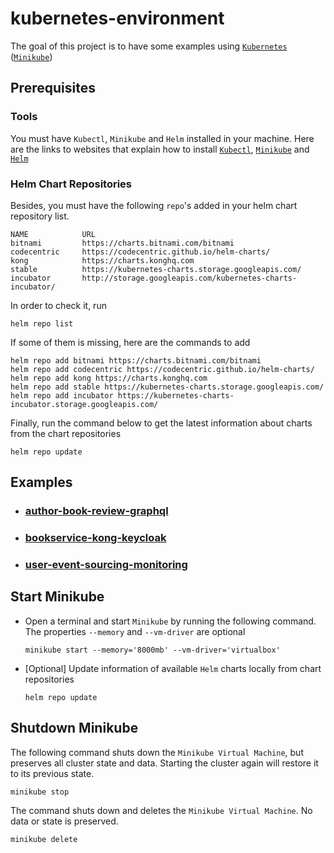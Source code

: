 # kubernetes-environment

The goal of this project is to have some examples using [`Kubernetes`](https://kubernetes.io) ([`Minikube`](https://github.com/kubernetes/minikube))

## Prerequisites

### Tools

You must have `Kubectl`, `Minikube` and `Helm` installed in your machine. Here are the links to websites that explain how to install [`Kubectl`](https://kubernetes.io/docs/tasks/tools/install-kubectl/), [`Minikube`](https://kubernetes.io/docs/tasks/tools/install-minikube/) and [`Helm`](https://helm.sh/docs/intro/install/)

### Helm Chart Repositories

Besides, you must have the following `repo`'s added in your helm chart repository list.
```
NAME            URL
bitnami         https://charts.bitnami.com/bitnami
codecentric     https://codecentric.github.io/helm-charts/
kong            https://charts.konghq.com
stable          https://kubernetes-charts.storage.googleapis.com/
incubator       http://storage.googleapis.com/kubernetes-charts-incubator/
```

In order to check it, run
```
helm repo list
```

If some of them is missing, here are the commands to add
```
helm repo add bitnami https://charts.bitnami.com/bitnami
helm repo add codecentric https://codecentric.github.io/helm-charts/
helm repo add kong https://charts.konghq.com
helm repo add stable https://kubernetes-charts.storage.googleapis.com/
helm repo add incubator https://kubernetes-charts-incubator.storage.googleapis.com/
```

Finally, run the command below to get the latest information about charts from the chart repositories
```
helm repo update
``` 

## Examples

- ### [author-book-review-graphql](https://github.com/ivangfr/kubernetes-environment/tree/master/author-book-review-graphql#kubernetes-environment)
- ### [bookservice-kong-keycloak](https://github.com/ivangfr/kubernetes-environment/tree/master/bookservice-kong-keycloak#kubernetes-environment)
- ### [user-event-sourcing-monitoring](https://github.com/ivangfr/kubernetes-environment/tree/master/user-event-sourcing-monitoring#kubernetes-environment)

## Start Minikube

- Open a terminal and start `Minikube` by running the following command. The properties `--memory` and `--vm-driver` are optional
  ```
  minikube start --memory='8000mb' --vm-driver='virtualbox'
  ```

- \[Optional\] Update information of available `Helm` charts locally from chart repositories
  ```
  helm repo update
  ```

## Shutdown Minikube

The following command shuts down the `Minikube Virtual Machine`, but preserves all cluster state and data. Starting the cluster again will restore it to its previous state.
```
minikube stop
```

The command shuts down and deletes the `Minikube Virtual Machine`. No data or state is preserved.
```
minikube delete
```
